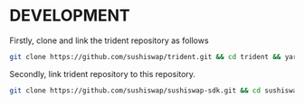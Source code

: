 # DEVELOPMENT

Firstly, clone and link the trident repository as follows

```sh
git clone https://github.com/sushiswap/trident.git && cd trident && yarn link
```

Secondly, link trident repository to this repository.

```sh
git clone https://github.com/sushiswap/sushiswap-sdk.git && cd sushiswap-sdk && git checkout trident && yarn link
```
